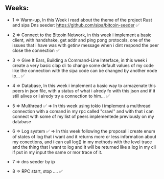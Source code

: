 ## Weeks:
* 1 => Warm-up, In this Week i read about the theme of the project Rust and sipa Dns seeder: https://github.com/sipa/bitcoin-seeder ✅

* 2 => Connect to the Bitcoin Network, in this week i implement a basic client, with handshake, get addr and ping pong protocols, one of the issues that i have was with  getinv message when i dint respond the peer close the connection ✅

* 3 => Give It Ears,  Building a Command-Line Interface, in this week i create a very basic clap cli to change some default values of my code like the connection with the sipa code can be changed by another node ip... ✅

* 4 => Database,  In this week i implement a basic way to armazenate this peers in json file, with a status of what i alredy fo with this json and if it still alives or i alredy try a connection to him... ✅

* 5 => Multhread ✅ => In this week using tokio i implement a multhread connection with a comand in my rpc called "crawl" and with that i can connect with some of my list of peers implementede previously on my database

* 6 => Log system ✅ => In this week following the proposal i create  enum of states of log that i want and it returns more or less information about my conections, and i can call log() in my methods with the level trace and the thing that i want to log and it will be returned like a log in my cli if put in my input the same or mor trace of it.

* 7 => dns seeder by ip

* 8 => RPC start, stop .... ✅